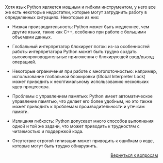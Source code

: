 Хотя язык Python является мощным и гибким инструментом, у него все же есть некоторые недостатки, которые могут
затруднить работу в определенных ситуациях. Некоторые из них:

- Низкая производительность: Python может быть медленнее, чем другие языки, такие как C++, особенно при работе с
  большими объемами данных.

- Глобальный интерпретатор блокирует поток: из-за особенностей работы интерпретатора Python может быть трудно создать
  высокопроизводительные приложения с блокирующей ввод/вывод операцией.

- Некоторые ограничения при работе с многопоточностью: например, использование глобальной блокировки
  (Global Interpreter Lock) может приводить к неоптимальному использованию нескольких ядер процессора.

- Проблемы с управлением памятью: Python имеет автоматическое управление памятью, что делает его более удобным, но это
  также может приводить к проблемам производительности и утечкам памяти.

- Излишняя гибкость: Python допускает много способов выполнения одной и той же задачи, что может приводить к трудностям
  с читаемостью и поддержкой кода.

- Отсутствие строгой типизации может приводить к ошибкам в коде, которые могут быть трудно обнаружить.

<div align="right">

[Вернуться к вопросам](../Вопросы.md)

</div>
